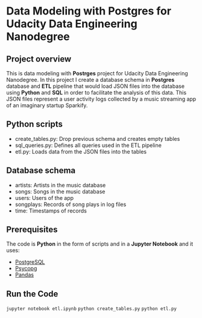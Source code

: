 # Data Modeling with Postgres for Udacity Data Engineering Nanodegree

## Project overview
This is data modeling with **Postrges** project for Udacity Data Engineering Nanodegree. In this project I create a database schema in **Postgres** database and **ETL** pipeline that would load JSON files into the database using **Python** and **SQL** in order to facilitate the analysis of this data. This JSON files represent a user activity logs collected by a music streaming app of an imaginary startup Sparkify.

## Python scripts

* create_tables.py: Drop previous schema and creates empty tables
* sql_queries.py: Defines all queries used in the ETL pipeline
* etl.py: Loads data from the JSON files into the tables

## Database schema

* artists: Artists in the music database
* songs: Songs in the music database
* users: Users of the app
* songplays: Records of song plays in log files 
* time: Timestamps of records

## Prerequisites
The code is **Python** in the form of scripts and in a **Jupyter Notebook** and it uses:

* [PostgreSQL](https://https://https://numpy.org/)
* [Psycopg](https://pypi.org/project/psycopg2/)
* [Pandas](https://pandas.pydata.org/)

## Run the Code

`jupyter notebook etl.ipynb`
`python create_tables.py`
`python etl.py`
